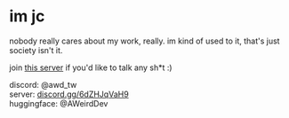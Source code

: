 # im jc
nobody really cares about my work, really. im kind of used to it, that's just society isn't it.

join [this server](https://discord.gg/6dZHJqVaH9) if you'd like to talk any sh\*t :)

discord: @awd_tw<br />
server: [discord.gg/6dZHJqVaH9](https://discord.gg/6dZHJqVaH9)<br />
huggingface: @AWeirdDev<br />